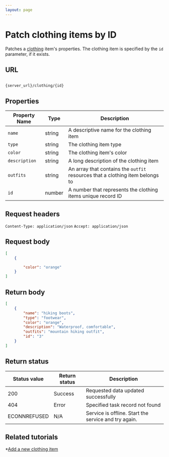 ```yaml
---
layout: page
---
```


# Patch clothing items by ID

Patches a [clothing](clothing.md) item's properties. The clothing item is specified by the `id` parameter, if it exists.

## URL

```shell

{server_url}/clothing/{id}
```

## Properties

|Property Name |Type |Description |
|---------------|-----|------------|
| `name`      |string |A descriptive name for the clothing item|
|`type`    |string |The clothing item type|
|`color`     |string |The clothing item's color|
|`description` |string |A long description of the clothing item|
|`outfits`|string | An array that contains the `outfit` resources that a clothing item belongs to|
|`id` |number |A number that represents the clothing items unique record ID|

## Request headers

`Content-Type: application/json`
`Accept: application/json`

## Request body

```json
[
    {

        "color": "orange"
    }
]
```

## Return body

```json
[
    {
        "name": "hiking boots",
        "type": "footwear",
        "color": "orange",
        "description": "Waterproof, comfortable",
        "outfits": "mountain hiking outfit",
        "id": "3"
    }
]
```

## Return status

| Status value | Return status | Description |
| ------------- | ----------- | ----------- |
| 200 | Success | Requested data updated successfully |
| 404 | Error | Specified task record not found |
|  ECONNREFUSED | N/A | Service is offline. Start the service and try again. |

## Related tutorials

*[Add a new clothing item](../clothing-add-a-new-clothing-item.md)
